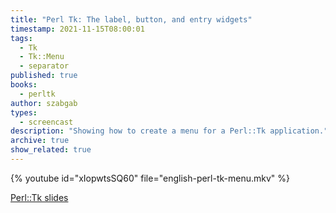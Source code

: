 ```yaml
---
title: "Perl Tk: The label, button, and entry widgets"
timestamp: 2021-11-15T08:00:01
tags:
  - Tk
  - Tk::Menu
  - separator
published: true
books:
  - perltk
author: szabgab
types:
  - screencast
description: "Showing how to create a menu for a Perl::Tk application."
archive: true
show_related: true
---
```



{% youtube id="xIopwtsSQ60" file="english-perl-tk-menu.mkv" %}

[Perl::Tk slides](https://code-maven.com/slides/perl/tk)

